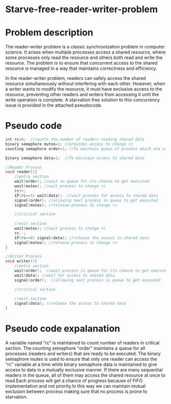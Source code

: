 # Starve-free-reader-writer-problem
# Problem description
 The reader-writer problem is a classic synchronization problem in computer science. It arises when multiple processes access a shared resource, where some processes only read the resource and others both read and write the resource. The problem is to ensure that concurrent access to the shared resource is managed in a way that maintains correctness and efficiency. 

In the reader-writer problem, readers can safely access the shared resource simultaneously without interfering with each other. However, when a writer wants to modify the resource, it must have exclusive access to the resource, preventing other readers and writers from accessing it until the write operation is complete. A starvation free solution to this concurrency issue is provided in the attached pseudocode. 

# Pseudo code
```C++ int rc=0;  //counts the number of readers reading shared data
int rc=0;  //counts the number of readers reading shared data
binary semaphore mutex=1; //provides access to change rc
counting semaphore order=1; //To maintain queue of process which are willing to access shared data in FIFO order

binary semaphore data=1;  //To maintain access to shared data

//Reader Process
void reader(){
    //entry section
    wait(order); //wait in queue for its chance to get executed
    wait(mutex); //wait process to change rc
    rc++;
    if(rc==1) wait(data);  //wait process for access to shared data
    signal(order); //allowing next process in queue to get executed    
    signal(mutex); //release process to change rc

    //critical section
    
    //exit section
    wait(mutex); //wait process to change rc
    rc--;
    if(rc==0) signal(data); //release the access to shared data
    signal(mutex); //release process to change rc
}

//Writer Process
void writer(){
    //entry section
    wait(order);  //wait process in queue for its chance to get executed
    wait(data); //wait for access to shared data
    signal(order);  //allowing next process in queue to get executed

    //critical section
    
    //exit section
    signal(data); //release the access to shared data
}
```
# Pseudo code expalanation
A variable named “rc” is maintained to count number of readers in critical section. The counting semaphore "order"  maintains a queue for all processes (readers and writers) that are ready to be executed. The binary semaphore mutex is used to ensure that only one reader can access the “rc” variable at a time while binary semaphore data is maintained to give access to data in a mutually exclusive manner. If there are many sequential readers in the queue, all of them may access the shared resource at once to read.Each process will get a chance of progress because of FIFO implementation and not priority.In this way we can maintain mutual exclusion between process making sure that no process is prone to starvation. 
 
